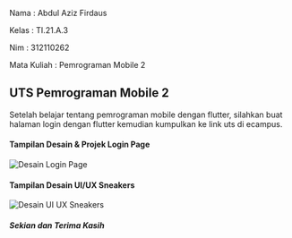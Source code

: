 Nama : Abdul Aziz Firdaus

Kelas : TI.21.A.3

Nim : 312110262

Mata Kuliah : Pemrograman Mobile 2

<h2> UTS Pemrograman Mobile 2 </h2>

<p> Setelah belajar tentang pemrograman mobile dengan flutter, silahkan buat halaman login dengan flutter kemudian kumpulkan ke link uts di ecampus. </p>

<h4> Tampilan Desain & Projek Login Page </h4>

![Desain Login Page](https://github.com/AzizLike29/LoginPage-UIUXDesign/assets/119909214/fff4e46d-888b-40a9-b8af-55df479d1efc)

<h4> Tampilan Desain UI/UX Sneakers </h4>

![Desain UI UX Sneakers](https://github.com/AzizLike29/LoginPage-UIUXDesign/assets/119909214/0845c3a8-df10-4b1c-978e-38f8bb7eee6f)

<h5> Sekian dan Terima Kasih </h5>

